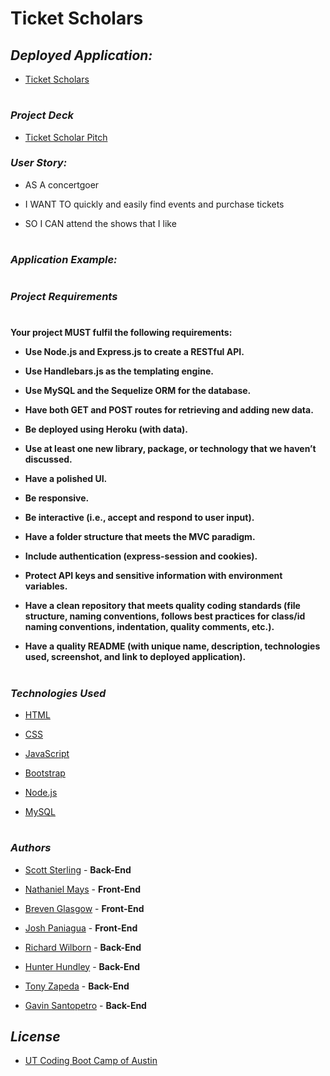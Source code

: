 # **Ticket Scholars**

## *Deployed Application:*
- [Ticket Scholars]()
#
<!-- welcoming statement/description -->
### *Project Deck*
- [Ticket Scholar Pitch](https://docs.google.com/presentation/d/1Jut-21WCsks4D3hqGaFFnOwwrl4F_yYBuBbU9C6SStQ/edit?usp=sharing)

### *User Story:*

- AS A concertgoer

- I WANT TO quickly and easily find events and purchase tickets

- SO I CAN attend the shows that I like

#

### *Application Example:*
<!-- example goes here -->
#

### *Project Requirements*

#

**Your project MUST fulfil the following requirements:**

- **Use Node.js and Express.js to create a RESTful API.**

- **Use Handlebars.js as the templating engine.**

- **Use MySQL and the Sequelize ORM for the database.**

- **Have both GET and POST routes for retrieving and adding new data.**

- **Be deployed using Heroku (with data).**

- **Use at least one new library, package, or technology that we haven’t discussed.**

- **Have a polished UI.**

- **Be responsive.**

- **Be interactive (i.e., accept and respond to user input).**

- **Have a folder structure that meets the MVC paradigm.**

- **Include authentication (express-session and cookies).**

- **Protect API keys and sensitive information with environment variables.**

- **Have a clean repository that meets quality coding standards (file structure, naming conventions, follows best practices for class/id naming conventions, indentation, quality comments, etc.).**

- **Have a quality README (with unique name, description, technologies used, screenshot, and link to deployed application).**

#

### *Technologies Used*

- [HTML](https://www.w3schools.com/html/)

- [CSS](https://www.w3schools.com/css/default.asp)

- [JavaScript](https://www.javascript.com/)

- [Bootstrap](https://getbootstrap.com/)

- [Node.js](https://nodejs.org/en/)

- [MySQL](https://www.mysql.com/)

#

### *Authors*

- [Scott Sterling](https://github.com/OvernightSolo) - **Back-End**

- [Nathaniel Mays](https://github.com/NateDogg97) - **Front-End**

- [Breven Glasgow](https://github.com/Brevenn) - **Front-End**

- [Josh Paniagua](https://github.com/josuepaniagua) - **Front-End**

- [Richard Wilborn](https://github.com/richardwilborn) - **Back-End**

- [Hunter Hundley](https://github.com/hhundley) - **Back-End**

- [Tony Zapeda](https://github.com/teeoni) - **Back-End**

- [Gavin Santopetro](https://github.com/gvnsntptr) - **Back-End**

## *License*

- [UT Coding Boot Camp of Austin](https://techbootcamps.utexas.edu/coding/)